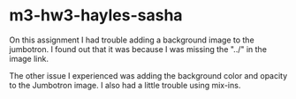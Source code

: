 # m3-hw3-hayles-sasha
On this assignment I had trouble adding a background image to the jumbotron. I found out
that it was because I was missing the "../" in the image link.

The other issue I experienced was adding the background color and opacity to the Jumbotron 
image. I also had a little trouble using mix-ins. 
